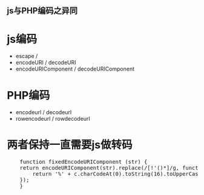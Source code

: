 ## js与PHP编码之异同

# js编码
* escape / 
* encodeURI / decodeURI
* encodeURIComponent / decodeURIComponent


# PHP编码
* encodeurl / decodeurl
* rowencodeurl / rowdecodeurl


# 两者保持一直需要js做转码
<pre>
    function fixedEncodeURIComponent (str) {
    return encodeURIComponent(str).replace(/[!'()*]/g, function(c) {
        return '%' + c.charCodeAt(0).toString(16).toUpperCase();
    });
    }

</pre>